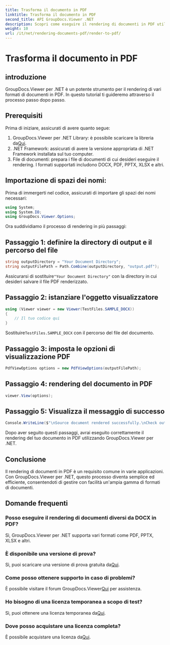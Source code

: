 ```yaml
---
title: Trasforma il documento in PDF
linktitle: Trasforma il documento in PDF
second_title: API GroupDocs.Viewer .NET
description: Scopri come eseguire il rendering di documenti in PDF utilizzando GroupDocs.Viewer per .NET. Guida passo passo con prerequisiti e domande frequenti incluse.
weight: 10
url: /it/net/rendering-documents-pdf/render-to-pdf/
---
```


# Trasforma il documento in PDF

## introduzione
GroupDocs.Viewer per .NET è un potente strumento per il rendering di vari formati di documenti in PDF. In questo tutorial ti guideremo attraverso il processo passo dopo passo.
## Prerequisiti

Prima di iniziare, assicurati di avere quanto segue:
1.  GroupDocs.Viewer per .NET Library: è possibile scaricare la libreria da[Qui](https://releases.groupdocs.com/viewer/net/).
2. .NET Framework: assicurati di avere la versione appropriata di .NET Framework installata sul tuo computer.
3. File di documenti: prepara i file di documenti di cui desideri eseguire il rendering. I formati supportati includono DOCX, PDF, PPTX, XLSX e altri.

## Importazione di spazi dei nomi:
Prima di immergerti nel codice, assicurati di importare gli spazi dei nomi necessari:
```csharp
using System;
using System.IO;
using GroupDocs.Viewer.Options;
```

Ora suddividiamo il processo di rendering in più passaggi:
## Passaggio 1: definire la directory di output e il percorso del file
```csharp
string outputDirectory = "Your Document Directory";
string outputFilePath = Path.Combine(outputDirectory, "output.pdf");
```
 Assicurarsi di sostituire`"Your Document Directory"` con la directory in cui desideri salvare il file PDF renderizzato.
## Passaggio 2: istanziare l'oggetto visualizzatore
```csharp
using (Viewer viewer = new Viewer(TestFiles.SAMPLE_DOCX))
{
    // Il tuo codice qui
}
```
 Sostituire`TestFiles.SAMPLE_DOCX` con il percorso del file del documento.
## Passaggio 3: imposta le opzioni di visualizzazione PDF
```csharp
PdfViewOptions options = new PdfViewOptions(outputFilePath);
```
## Passaggio 4: rendering del documento in PDF
```csharp
viewer.View(options);
```
## Passaggio 5: Visualizza il messaggio di successo
```csharp
Console.WriteLine($"\nSource document rendered successfully.\nCheck output in {outputDirectory}.");
```
Dopo aver seguito questi passaggi, avrai eseguito correttamente il rendering del tuo documento in PDF utilizzando GroupDocs.Viewer per .NET.

## Conclusione
Il rendering di documenti in PDF è un requisito comune in varie applicazioni. Con GroupDocs.Viewer per .NET, questo processo diventa semplice ed efficiente, consentendoti di gestire con facilità un'ampia gamma di formati di documenti.
## Domande frequenti
### Posso eseguire il rendering di documenti diversi da DOCX in PDF?
Sì, GroupDocs.Viewer per .NET supporta vari formati come PDF, PPTX, XLSX e altri.
### È disponibile una versione di prova?
 Sì, puoi scaricare una versione di prova gratuita da[Qui](https://releases.groupdocs.com/).
### Come posso ottenere supporto in caso di problemi?
 È possibile visitare il forum GroupDocs.Viewer[Qui](https://forum.groupdocs.com/c/viewer/9) per assistenza.
### Ho bisogno di una licenza temporanea a scopo di test?
 Sì, puoi ottenere una licenza temporanea da[Qui](https://purchase.groupdocs.com/temporary-license/).
### Dove posso acquistare una licenza completa?
 È possibile acquistare una licenza da[Qui](https://purchase.groupdocs.com/buy).